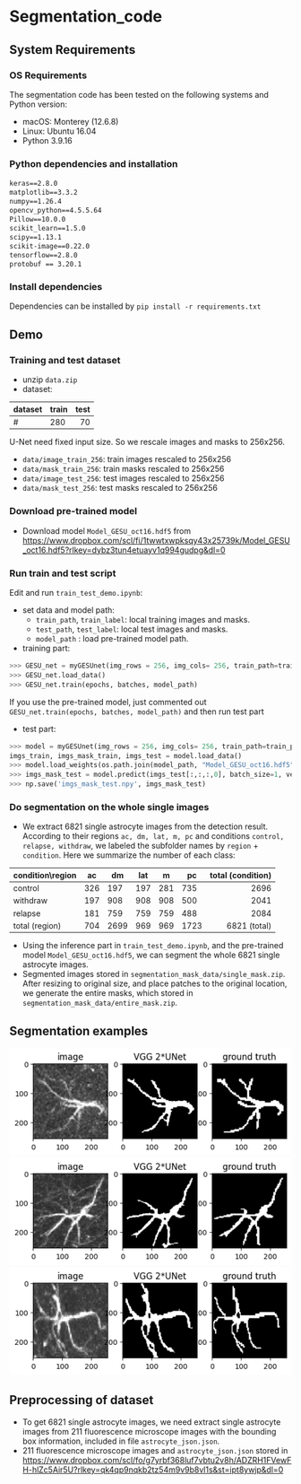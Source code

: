 # Segmentation_code
## System Requirements
### OS Requirements
The segmentation code has been tested on the following systems and Python version:
- macOS: Monterey (12.6.8)
- Linux: Ubuntu 16.04
- Python 3.9.16

### Python dependencies and installation
```
keras==2.8.0
matplotlib==3.3.2
numpy==1.26.4
opencv_python==4.5.5.64
Pillow==10.0.0
scikit_learn==1.5.0
scipy==1.13.1
scikit-image==0.22.0
tensorflow==2.8.0
protobuf == 3.20.1
```
### Install dependencies
Dependencies can be installed by `pip install -r requirements.txt`



## Demo

### Training and test dataset
- unzip `data.zip`
- dataset:

| dataset  | train | test |
|:--------------- |----|----:|
| # |  280 | 70 |

U-Net need fixed input size. So we rescale images and masks to 256x256.

- `data/image_train_256`: train images rescaled to 256x256
- `data/mask_train_256`: train masks rescaled to 256x256
- `data/image_test_256`: test images rescaled to 256x256
- `data/mask_test_256`: test masks rescaled to 256x256

### Download pre-trained model

- Download model `Model_GESU_oct16.hdf5` from https://www.dropbox.com/scl/fi/1twwtxwpksqy43x25739k/Model_GESU_oct16.hdf5?rlkey=dybz3tun4etuayv1q994gudpg&dl=0

### Run train and test script
Edit and run `train_test_demo.ipynb`:
- set data and model path:
  - `train_path`, `train_label`: local training images and masks.
  - `test_path`, `test_label`: local test images and masks.
  - `model_path` : load pre-trained model path.
- training part:
```python
>>> GESU_net = myGESUnet(img_rows = 256, img_cols= 256, train_path=train_path, train_label=train_label, test_path=test_path, test_label=test_label)
>>> GESU_net.load_data()
>>> GESU_net.train(epochs, batches, model_path)
```
If you use the pre-trained model, just commented out `GESU_net.train(epochs, batches, model_path)` and then run test part
- test part:
```python
>>> model = myGESUnet(img_rows = 256, img_cols= 256, train_path=train_path, train_label=train_label, test_path=test_path, test_label=test_label)
imgs_train, imgs_mask_train, imgs_test = model.load_data()
>>> model.load_weights(os.path.join(model_path, "Model_GESU_oct16.hdf5"))
>>> imgs_mask_test = model.predict(imgs_test[:,:,:,0], batch_size=1, verbose=1)
>>> np.save('imgs_mask_test.npy', imgs_mask_test)
```
### Do segmentation on the whole single images
- We extract 6821 single astrocyte images from the detection result. According to their regions `ac, dm, lat, m, pc` and conditions `control, relapse, withdraw`, we labeled the subfolder names by `region` + `condition`. Here we summarize the number of each class:

| condition\region | ac | dm | lat | m | pc | total (condition) |
|:--------------- |----|----|----|----|----|----:|
| control |  326 | 197 | 197 | 281 | 735 | 2696 |
| withdraw | 197 | 908 | 908 | 908| 500 | 2041 |
|relapse | 181 | 759 | 759 | 759 | 488 | 2084 |
| total (region) | 704 | 2699 | 969 | 969 | 1723 | 6821 (total) |

- Using the inference part in `train_test_demo.ipynb`, and the pre-trained model `Model_GESU_oct16.hdf5`, we can segment the whole 6821 single astrocyte images.
- Segmented images stored in `segmentation_mask_data/single_mask.zip`. After resizing to original size, and place patches to the original location, we generate the entire masks, which stored in `segmentation_mask_data/entire_mask.zip`.


## Segmentation examples
![example1](https://github.com/zhaoheng001/Segmentation_code/blob/main/results/result1.png)
![example2](https://github.com/zhaoheng001/Segmentation_code/blob/main/results/result2.png)
![example3](https://github.com/zhaoheng001/Segmentation_code/blob/main/results/result3.png)

## Preprocessing of dataset
- To get 6821 single astrocyte images, we need extract single astrocyte images from 211 fluorescence microscope images with the bounding box information, included in file `astrocyte_json.json`.
- 211 fluorescence microscope images and `astrocyte_json.json` stored in https://www.dropbox.com/scl/fo/g7yrbf368luf7vbtu2v8h/ADZRH1FVewFH-hlZc5Air5U?rlkey=qk4qp9nqkb2tz54m9v9b8vl1s&st=ipt8ywjp&dl=0
  

